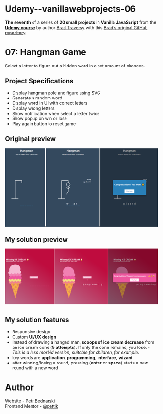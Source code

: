 # Udemy--vanillawebprojects-06

**The seventh** of a series of **20 small projects** in **Vanilla JavaScript** from the [**Udemy course**](https://www.udemy.com/course/web-projects-with-vanilla-javascript/) by author [Brad Traversy](https://www.traversymedia.com/) with this [Brad's original GitHub repository](https://github.com/bradtraversy/vanillawebprojects).

# 07: Hangman Game

Select a letter to figure out a hidden word in a set amount of chances.

## Project Specifications

- Display hangman pole and figure using SVG
- Generate a random word
- Display word in UI with correct letters
- Display wrong letters
- Show notification when select a letter twice
- Show popup on win or lose
- Play again button to reset game

## Original preview

<div style="margin-bottom:30px;text-align:center;display:flex; flex-direction:column;justify-content:center;" >
    <img src="./img/07_preview.png" alt="Original preview">
</div>

## My solution preview

<div style="text-align:center;display:flex; flex-direction:column;justify-content:center;" >
    <img style="margin-bottom:10px" src="./img/my-solution-preview.png" alt="My solution preview">
</div>

## My solution features

- Responsive design
- Custom **UI/UX design**
- Instead of drawing a hanged man, **scoops of ice cream decrease** from an ice cream cone (**5 attempts**). If only the cone remains, you lose. - _This is a less morbid version, suitable for children, for example_.
- key words are **application**, **programming**, **interface**, **wizard**
- after winning/losing a round, pressing (**enter** or **space**) starts a new round with a new word

# Author

Website - [Petr Bednarski](https://github.com/pettik) <br>
Frontend Mentor - [@pettik](https://www.frontendmentor.io/profile/pettik)
